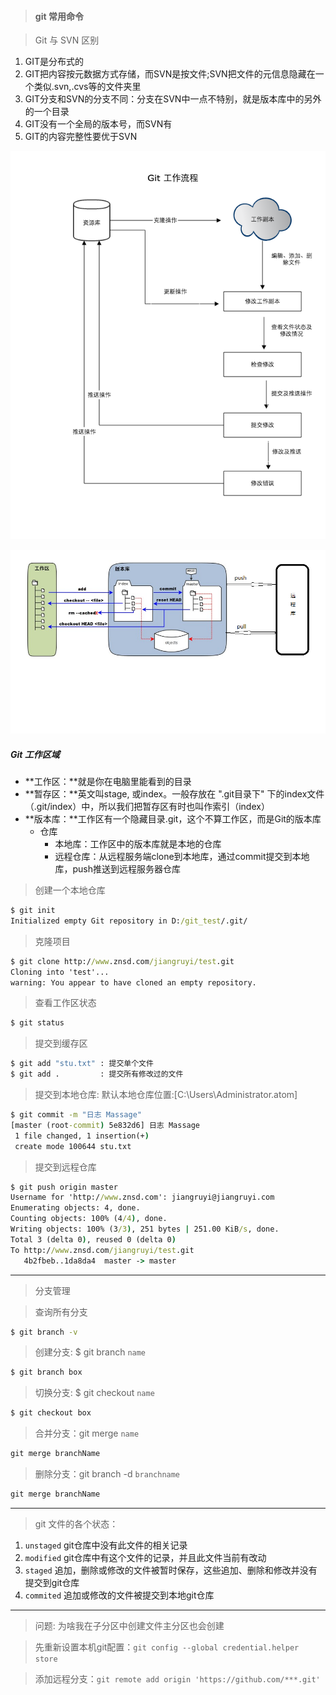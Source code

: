 > #### git 常用命令

> Git 与 SVN 区别

1. GIT是分布式的
2. GIT把内容按元数据方式存储，而SVN是按文件;SVN把文件的元信息隐藏在一个类似.svn,.cvs等的文件夹里
3. GIT分支和SVN的分支不同：分支在SVN中一点不特别，就是版本库中的另外的一个目录
4. GIT没有一个全局的版本号，而SVN有
5. GIT的内容完整性要优于SVN

![](img/GIT工作流程.png)

![](img/git区域.png)

##### Git 工作区域

- **工作区：**就是你在电脑里能看到的目录
- **暂存区：**英文叫stage, 或index。一般存放在 ".git目录下" 下的index文件（.git/index）中，所以我们把暂存区有时也叫作索引（index）
- **版本库：**工作区有一个隐藏目录.git，这个不算工作区，而是Git的版本库
  - 仓库
    - 本地库：工作区中的版本库就是本地的仓库
    - 远程仓库：从远程服务端clone到本地库，通过commit提交到本地库，push推送到远程服务器仓库

> 创建一个本地仓库

```cmd
$ git init
Initialized empty Git repository in D:/git_test/.git/
```

> 克隆项目

```cmd
$ git clone http://www.znsd.com/jiangruyi/test.git
Cloning into 'test'...
warning: You appear to have cloned an empty repository.
```

> 查看工作区状态

```cmd
$ git status
```

> 提交到缓存区

```cmd
$ git add "stu.txt"	: 提交单个文件
$ git add .			: 提交所有修改过的文件
```

> 提交到本地仓库: 默认本地仓库位置:[C:\Users\Administrator\.atom]

```cmd
$ git commit -m "日志 Massage"
[master (root-commit) 5e832d6] 日志 Massage
 1 file changed, 1 insertion(+)
 create mode 100644 stu.txt
```

> 提交到远程仓库

```cmd
$ git push origin master
Username for 'http://www.znsd.com': jiangruyi@jiangruyi.com
Enumerating objects: 4, done.
Counting objects: 100% (4/4), done.
Writing objects: 100% (3/3), 251 bytes | 251.00 KiB/s, done.
Total 3 (delta 0), reused 0 (delta 0)
To http://www.znsd.com/jiangruyi/test.git
   4b2fbeb..1da8da4  master -> master
```

----

> 分支管理

> 查询所有分支

```cmd
$ git branch -v
```

> 创建分支: $ git branch `name`

```cmd
$ git branch box
```

> 切换分支: $ git checkout `name`

```cmd
$ git checkout box
```

> 合并分支：git merge `name`

```cmd
git merge branchName
```

> 删除分支：git branch -d `branchname`

```cmd
git merge branchName
```

---

> git 文件的各个状态： 

1. `unstaged` git仓库中没有此文件的相关记录 
2. `modified` git仓库中有这个文件的记录，并且此文件当前有改动 
3. `staged` 追加，删除或修改的文件被暂时保存，这些追加、删除和修改并没有提交到git仓库 
4. `commited` 追加或修改的文件被提交到本地git仓库

---

> 问题: 为啥我在子分区中创建文件主分区也会创建

> 先重新设置本机git配置：`git config --global credential.helper store`

> 添加远程分支：`git remote add origin 'https://github.com/***.git'` 